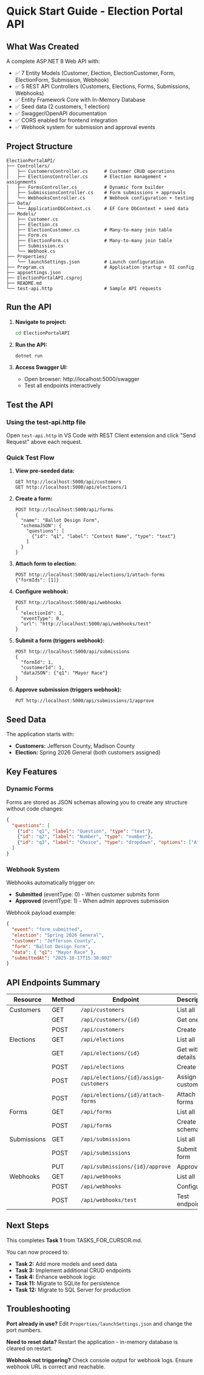 # Quick Start Guide - Election Portal API

## What Was Created

A complete ASP.NET 8 Web API with:
- ✅ 7 Entity Models (Customer, Election, ElectionCustomer, Form, ElectionForm, Submission, Webhook)
- ✅ 5 REST API Controllers (Customers, Elections, Forms, Submissions, Webhooks)
- ✅ Entity Framework Core with In-Memory Database
- ✅ Seed data (2 customers, 1 election)
- ✅ Swagger/OpenAPI documentation
- ✅ CORS enabled for frontend integration
- ✅ Webhook system for submission and approval events

## Project Structure

```
ElectionPortalAPI/
├── Controllers/
│   ├── CustomersController.cs      # Customer CRUD operations
│   ├── ElectionsController.cs      # Election management + assignments
│   ├── FormsController.cs          # Dynamic form builder
│   ├── SubmissionsController.cs    # Form submissions + approvals
│   └── WebhooksController.cs       # Webhook configuration + testing
├── Data/
│   └── ApplicationDbContext.cs     # EF Core DbContext + seed data
├── Models/
│   ├── Customer.cs
│   ├── Election.cs
│   ├── ElectionCustomer.cs         # Many-to-many join table
│   ├── Form.cs
│   ├── ElectionForm.cs             # Many-to-many join table
│   ├── Submission.cs
│   └── Webhook.cs
├── Properties/
│   └── launchSettings.json         # Launch configuration
├── Program.cs                      # Application startup + DI config
├── appsettings.json
├── ElectionPortalAPI.csproj
├── README.md
└── test-api.http                   # Sample API requests
```

## Run the API

1. **Navigate to project:**
   ```bash
   cd ElectionPortalAPI
   ```

2. **Run the API:**
   ```bash
   dotnet run
   ```

3. **Access Swagger UI:**
   - Open browser: http://localhost:5000/swagger
   - Test all endpoints interactively

## Test the API

### Using the test-api.http file
Open `test-api.http` in VS Code with REST Client extension and click "Send Request" above each request.

### Quick Test Flow

1. **View pre-seeded data:**
   ```
   GET http://localhost:5000/api/customers
   GET http://localhost:5000/api/elections/1
   ```

2. **Create a form:**
   ```
   POST http://localhost:5000/api/forms
   {
     "name": "Ballot Design Form",
     "schemaJSON": {
       "questions": [
         {"id": "q1", "label": "Contest Name", "type": "text"}
       ]
     }
   }
   ```

3. **Attach form to election:**
   ```
   POST http://localhost:5000/api/elections/1/attach-forms
   {"formIds": [1]}
   ```

4. **Configure webhook:**
   ```
   POST http://localhost:5000/api/webhooks
   {
     "electionId": 1,
     "eventType": 0,
     "url": "http://localhost:5000/api/webhooks/test"
   }
   ```

5. **Submit a form (triggers webhook):**
   ```
   POST http://localhost:5000/api/submissions
   {
     "formId": 1,
     "customerId": 1,
     "dataJSON": {"q1": "Mayor Race"}
   }
   ```

6. **Approve submission (triggers webhook):**
   ```
   PUT http://localhost:5000/api/submissions/1/approve
   ```

## Seed Data

The application starts with:
- **Customers:** Jefferson County, Madison County
- **Election:** Spring 2026 General (both customers assigned)

## Key Features

### Dynamic Forms
Forms are stored as JSON schemas allowing you to create any structure without code changes:
```json
{
  "questions": [
    {"id": "q1", "label": "Question", "type": "text"},
    {"id": "q2", "label": "Number", "type": "number"},
    {"id": "q3", "label": "Choice", "type": "dropdown", "options": ["A", "B"]}
  ]
}
```

### Webhook System
Webhooks automatically trigger on:
- **Submitted** (eventType: 0) - When customer submits form
- **Approved** (eventType: 1) - When admin approves submission

Webhook payload example:
```json
{
  "event": "form_submitted",
  "election": "Spring 2026 General",
  "customer": "Jefferson County",
  "form": "Ballot Design Form",
  "data": { "q1": "Mayor Race" },
  "submittedAt": "2025-10-17T15:30:00Z"
}
```

## API Endpoints Summary

| Resource | Method | Endpoint | Description |
|----------|--------|----------|-------------|
| Customers | GET | `/api/customers` | List all |
| | GET | `/api/customers/{id}` | Get one |
| | POST | `/api/customers` | Create |
| Elections | GET | `/api/elections` | List all |
| | GET | `/api/elections/{id}` | Get with details |
| | POST | `/api/elections` | Create |
| | POST | `/api/elections/{id}/assign-customers` | Assign customers |
| | POST | `/api/elections/{id}/attach-forms` | Attach forms |
| Forms | GET | `/api/forms` | List all |
| | POST | `/api/forms` | Create with schema |
| Submissions | GET | `/api/submissions` | List all |
| | POST | `/api/submissions` | Submit form |
| | PUT | `/api/submissions/{id}/approve` | Approve |
| Webhooks | GET | `/api/webhooks` | List all |
| | POST | `/api/webhooks` | Configure |
| | POST | `/api/webhooks/test` | Test endpoint |

## Next Steps

This completes **Task 1** from TASKS_FOR_CURSOR.md. 

You can now proceed to:
- **Task 2:** Add more models and seed data
- **Task 3:** Implement additional CRUD endpoints
- **Task 4:** Enhance webhook logic
- **Task 11:** Migrate to SQLite for persistence
- **Task 12:** Migrate to SQL Server for production

## Troubleshooting

**Port already in use?**
Edit `Properties/launchSettings.json` and change the port numbers.

**Need to reset data?**
Restart the application - in-memory database is cleared on restart.

**Webhook not triggering?**
Check console output for webhook logs. Ensure webhook URL is correct and reachable.

